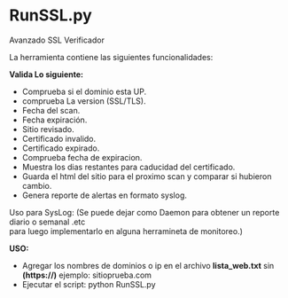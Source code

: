 # RunSSL.py
Avanzado SSL Verificador

La herramienta contiene las siguientes funcionalidades:<br>

<b>Valida Lo siguiente:</b>
- Comprueba si el dominio esta UP.
- comprueba La version (SSL/TLS).
- Fecha del scan.
- Fecha expiración.
- Sitio revisado.
- Certificado invalido.
- Certificado expirado.
- Comprueba fecha de expiracion.
- Muestra los dias restantes para caducidad del certificado.
- Guarda el html del sitio para el proximo scan y comparar si hubieron cambio.
- Genera reporte de alertas en formato syslog.

Uso para SysLog: (Se puede dejar como Daemon para obtener un reporte diario o semanal .etc<br> para luego implementarlo en alguna herramineta de monitoreo.)


<b>USO:</b>

- Agregar los nombres de dominios o ip en el archivo <b>lista_web.txt</b> sin <b>(https://)</b> ejemplo: sitioprueba.com
- Ejecutar el script: python RunSSL.py
